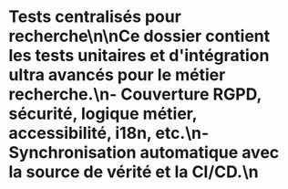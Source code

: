 # Tests centralisés pour recherche\n\nCe dossier contient les tests unitaires et d'intégration ultra avancés pour le métier recherche.\n- Couverture RGPD, sécurité, logique métier, accessibilité, i18n, etc.\n- Synchronisation automatique avec la source de vérité et la CI/CD.\n
